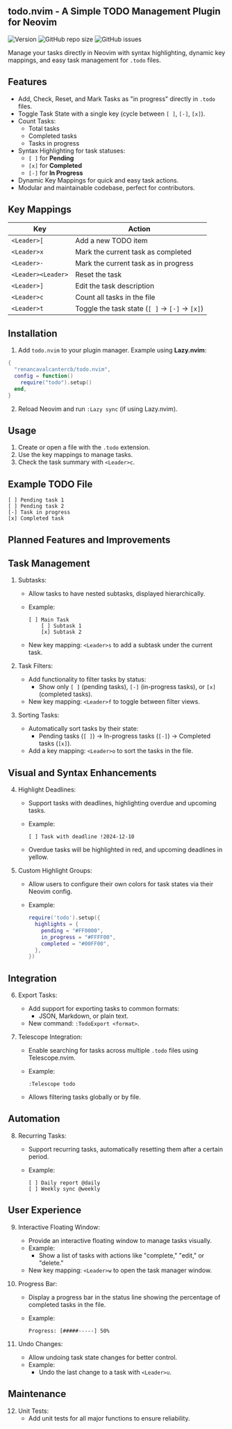 todo.nvim - A Simple TODO Management Plugin for Neovim
-------------------------------------------------------

![Version](https://img.shields.io/badge/version-1.1.0-blue)
![GitHub repo size](https://img.shields.io/github/repo-size/renancavalcantercb/todo.nvim)
![GitHub issues](https://img.shields.io/github/issues/renancavalcantercb/todo.nvim)

Manage your tasks directly in Neovim with syntax highlighting, dynamic key mappings, and easy task management for `.todo` files.

Features
--------

- Add, Check, Reset, and Mark Tasks as "in progress" directly in `.todo` files.
- Toggle Task State with a single key (cycle between `[ ]`, `[-]`, `[x]`).
- Count Tasks:
  - Total tasks
  - Completed tasks
  - Tasks in progress
- Syntax Highlighting for task statuses:
  - `[ ]` for **Pending**
  - `[x]` for **Completed**
  - `[-]` for **In Progress**
- Dynamic Key Mappings for quick and easy task actions.
- Modular and maintainable codebase, perfect for contributors.

Key Mappings
------------

| Key              | Action                          |
|------------------|---------------------------------|
| `<Leader>[`      | Add a new TODO item             |
| `<Leader>x`      | Mark the current task as completed |
| `<Leader>-`      | Mark the current task as in progress |
| `<Leader><Leader>` | Reset the task                |
| `<Leader>]`      | Edit the task description       |
| `<Leader>c`      | Count all tasks in the file     |
| `<Leader>t`      | Toggle the task state (`[ ]` → `[-]` → `[x]`) |

Installation
-------------

1. Add `todo.nvim` to your plugin manager. Example using **Lazy.nvim**:

```lua
{
  "renancavalcantercb/todo.nvim",
  config = function()
    require("todo").setup()
  end,
}
```

2. Reload Neovim and run `:Lazy sync` (if using Lazy.nvim).

Usage
-----

1. Create or open a file with the `.todo` extension.
2. Use the key mappings to manage tasks.
3. Check the task summary with `<Leader>c`.

Example TODO File
-----------------

```plaintext
[ ] Pending task 1
[ ] Pending task 2
[-] Task in progress
[x] Completed task
```

Planned Features and Improvements
----------------------------------

Task Management
---------------

1. Subtasks:
   - Allow tasks to have nested subtasks, displayed hierarchically.
   - Example:

     ```
     [ ] Main Task
         [ ] Subtask 1
         [x] Subtask 2
     ```

   - New key mapping: `<Leader>s` to add a subtask under the current task.

2. Task Filters:
   - Add functionality to filter tasks by status:
     - Show only `[ ]` (pending tasks), `[-]` (in-progress tasks), or `[x]` (completed tasks).
   - New key mapping: `<Leader>f` to toggle between filter views.

3. Sorting Tasks:
   - Automatically sort tasks by their state:
     - Pending tasks (`[ ]`) → In-progress tasks (`[-]`) → Completed tasks (`[x]`).
   - Add a key mapping: `<Leader>o` to sort the tasks in the file.

Visual and Syntax Enhancements
------------------------------

4. Highlight Deadlines:
   - Support tasks with deadlines, highlighting overdue and upcoming tasks.
   - Example:

     ```
     [ ] Task with deadline !2024-12-10
     ```

   - Overdue tasks will be highlighted in red, and upcoming deadlines in yellow.

5. Custom Highlight Groups:
   - Allow users to configure their own colors for task states via their Neovim config.
   - Example:

     ```lua
     require('todo').setup({
       highlights = {
         pending = "#FF0000",
         in_progress = "#FFFF00",
         completed = "#00FF00",
       },
     })
     ```

Integration
-----------

6. Export Tasks:
   - Add support for exporting tasks to common formats:
     - JSON, Markdown, or plain text.
   - New command: `:TodoExport <format>`.

7. Telescope Integration:
   - Enable searching for tasks across multiple `.todo` files using Telescope.nvim.
   - Example:

     ```
     :Telescope todo
     ```

   - Allows filtering tasks globally or by file.

Automation
----------

8. Recurring Tasks:
   - Support recurring tasks, automatically resetting them after a certain period.
   - Example:

     ```
     [ ] Daily report @daily
     [ ] Weekly sync @weekly
     ```

User Experience
---------------

9. Interactive Floating Window:
    - Provide an interactive floating window to manage tasks visually.
    - Example:
      - Show a list of tasks with actions like "complete," "edit," or "delete."
    - New key mapping: `<Leader>w` to open the task manager window.

10. Progress Bar:
    - Display a progress bar in the status line showing the percentage of completed tasks in the file.
    - Example:

      ```
      Progress: [#####-----] 50%
      ```

11. Undo Changes:
    - Allow undoing task state changes for better control.
    - Example:
      - Undo the last change to a task with `<Leader>u`.

Maintenance
-----------

12. Unit Tests:
    - Add unit tests for all major functions to ensure reliability.
